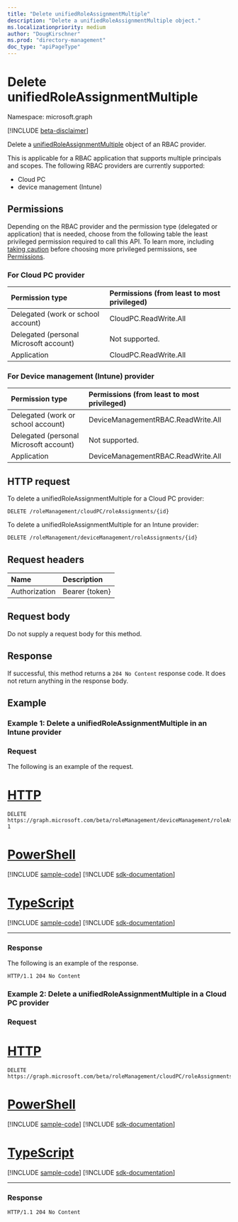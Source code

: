 ```yaml
---
title: "Delete unifiedRoleAssignmentMultiple"
description: "Delete a unifiedRoleAssignmentMultiple object."
ms.localizationpriority: medium
author: "DougKirschner"
ms.prod: "directory-management"
doc_type: "apiPageType"
---
```


# Delete unifiedRoleAssignmentMultiple

Namespace: microsoft.graph

[!INCLUDE [beta-disclaimer](../../includes/beta-disclaimer.md)]

Delete a [unifiedRoleAssignmentMultiple](../resources/unifiedroleassignmentmultiple.md) object of an RBAC provider. 

This is applicable for a RBAC application that supports multiple principals and scopes. The following RBAC providers are currently supported:
- Cloud PC 
- device management (Intune)

## Permissions

Depending on the RBAC provider and the permission type (delegated or application) that is needed, choose from the following table the least privileged permission required to call this API. To learn more, including [taking caution](/graph/auth/auth-concepts#best-practices-for-requesting-permissions) before choosing more privileged permissions, see [Permissions](/graph/permissions-reference). 

### For Cloud PC provider

|Permission type      | Permissions (from least to most privileged)              |
|:--------------------|:---------------------------------------------------------|
|Delegated (work or school account) |  CloudPC.ReadWrite.All   |
|Delegated (personal Microsoft account) | Not supported.    |
|Application | CloudPC.ReadWrite.All  |

### For Device management (Intune) provider

|Permission type      | Permissions (from least to most privileged)              |
|:--------------------|:---------------------------------------------------------|
|Delegated (work or school account) |  DeviceManagementRBAC.ReadWrite.All   |
|Delegated (personal Microsoft account) | Not supported.    |
|Application | DeviceManagementRBAC.ReadWrite.All |



## HTTP request

To delete a unifiedRoleAssignmentMultiple for a Cloud PC provider:
<!-- { "blockType": "ignored" } -->

```http
DELETE /roleManagement/cloudPC/roleAssignments/{id}
```

To delete a unifiedRoleAssignmentMultiple for an Intune provider:
<!-- { "blockType": "ignored" } -->

```http
DELETE /roleManagement/deviceManagement/roleAssignments/{id}
```

## Request headers

| Name | Description |
|:---- |:----------- |
| Authorization | Bearer {token} |

## Request body

Do not supply a request body for this method.

## Response

If successful, this method returns a `204 No Content` response code. It does not return anything in the response body.

## Example

### Example 1: Delete a unifiedRoleAssignmentMultiple in an Intune provider

### Request

The following is an example of the request.


# [HTTP](#tab/http)
<!-- {
  "blockType": "request",
  "name": "delete_unifiedroleassignmentMultiple",
  "sampleKeys": ["lAPpYvVpN0KRkAEhdxReEJC2sEqbR_9Hr48lds9SGHI-1"]
}-->

```http
DELETE https://graph.microsoft.com/beta/roleManagement/deviceManagement/roleAssignments/lAPpYvVpN0KRkAEhdxReEJC2sEqbR_9Hr48lds9SGHI-1
```

# [PowerShell](#tab/powershell)
[!INCLUDE [sample-code](../includes/snippets/powershell/delete-unifiedroleassignmentmultiple-powershell-snippets.md)]
[!INCLUDE [sdk-documentation](../includes/snippets/snippets-sdk-documentation-link.md)]

# [TypeScript](#tab/typescript)
[!INCLUDE [sample-code](../includes/snippets/typescript/delete-unifiedroleassignmentmultiple-typescript-snippets.md)]
[!INCLUDE [sdk-documentation](../includes/snippets/snippets-sdk-documentation-link.md)]

---


### Response

The following is an example of the response.

<!-- {
  "blockType": "response",
  "truncated": true
} -->

```http
HTTP/1.1 204 No Content
```

### Example 2: Delete a unifiedRoleAssignmentMultiple in a Cloud PC provider

### Request


# [HTTP](#tab/http)
<!-- {
  "blockType": "request",
  "name": "delete_unifiedroleassignmentMultiple_cloudpc"
}-->

```http
DELETE https://graph.microsoft.com/beta/roleManagement/cloudPC/roleAssignments/{id}
```

# [PowerShell](#tab/powershell)
[!INCLUDE [sample-code](../includes/snippets/powershell/delete-unifiedroleassignmentmultiple-cloudpc-powershell-snippets.md)]
[!INCLUDE [sdk-documentation](../includes/snippets/snippets-sdk-documentation-link.md)]

# [TypeScript](#tab/typescript)
[!INCLUDE [sample-code](../includes/snippets/typescript/delete-unifiedroleassignmentmultiple-cloudpc-typescript-snippets.md)]
[!INCLUDE [sdk-documentation](../includes/snippets/snippets-sdk-documentation-link.md)]

---



### Response

<!-- {
  "blockType": "response",
  "truncated": true
} -->

```http
HTTP/1.1 204 No Content
```

<!-- uuid: 16cd6b66-4b1a-43a1-adaf-3a886856ed98
2019-02-04 14:57:30 UTC -->
<!-- {
  "type": "#page.annotation",
  "description": "Delete unifiedRoleAssignmentMultiple",
  "keywords": "",
  "section": "documentation",
  "tocPath": ""
}-->


